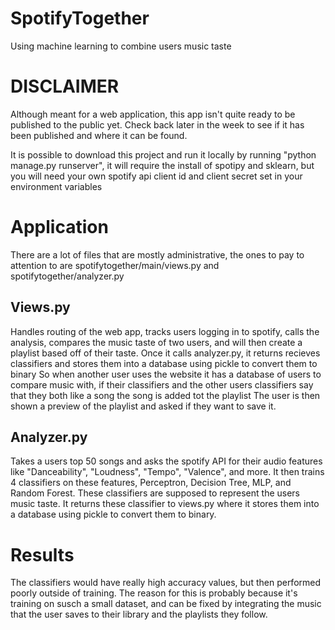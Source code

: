 # SpotifyTogether
Using machine learning to combine users music taste

# DISCLAIMER
Although meant for a web application, this app isn't quite ready to be published to the public yet. Check back later in the week to see if it has been published and where it can be found.

It is possible to download this project and run it locally by running "python manage.py runserver", it will require the install of spotipy and sklearn, but you will need your own spotify api client id and client secret set in your environment variables


# Application
There are a lot of files that are mostly administrative, the ones to pay to attention to are spotifytogether/main/views.py and spotifytogether/analyzer.py

## Views.py
Handles routing of the web app, tracks users logging in to spotify, calls the analysis, compares the music taste of two users, and will then create a playlist based off of their taste.
Once it calls analyzer.py, it returns recieves classifiers and stores them into a database using pickle to convert them to binary
So when another user uses the website it has a database of users to compare music with, if their classifiers and the other users classifiers say that they both like a song the song is added tot the playlist
The user is then shown a preview of the playlist and asked if they want to save it.

## Analyzer.py
Takes a users top 50 songs and asks the spotify API for their audio features like "Danceability", "Loudness", "Tempo", "Valence", and more.
It then trains 4 classifiers on these features, Perceptron, Decision Tree, MLP, and Random Forest. These classifiers are supposed to represent the users music taste.
It returns these classifier to views.py where it stores them into a database using pickle to convert them to binary.

# Results
The classifiers would have really high accuracy values, but then performed poorly outside of training.
The reason for this is probably because it's training on susch a small dataset, and can be fixed by integrating the music that the user saves to their library and the playlists they follow.

